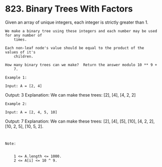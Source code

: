 # 823. Binary Trees With Factors

Given an array of unique integers, each integer is strictly greater than 1.

    We make a binary tree using these integers and each number may be used for any number of
        times.

    Each non-leaf node's value should be equal to the product of the values of it's
        children.

    How many binary trees can we make?  Return the answer modulo 10 ** 9 +
        7.

    Example 1:

    Input: A = [2, 4]
Output: 3
Explanation: We can make these trees: [2], [4], [4, 2, 2]

    Example 2:

    Input: A = [2, 4, 5, 10]
Output: 7
Explanation: We can make these trees: [2], [4], [5], [10], [4, 2, 2], [10, 2, 5], [10, 5, 2].

     

    Note:

    
        1 <= A.length <= 1000.
        2 <= A[i] <= 10 ^ 9.